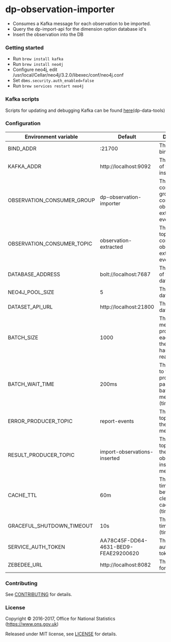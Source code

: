 dp-observation-importer
================

* Consumes a Kafka message for each observation to be imported.
* Query the dp-import-api for the dimension option database id's
* Insert the observation into the DB

### Getting started

* Run ```brew install kafka```
* Run ```brew install neo4j```
* Configure neo4j, edit /usr/local/Cellar/neo4j/3.2.0/libexec/conf/neo4j.conf
* Set ```dbms.security.auth_enabled=false```
* Run ```brew services restart neo4j```

### Kafka scripts

Scripts for updating and debugging Kafka can be found [here](https://github.com/ONSdigital/dp-data-tools)(dp-data-tools)

### Configuration

| Environment variable       | Default                          | Description
| ---------------------------|--------------------------------- |-----------------------------------------------------
| BIND_ADDR                  | :21700                               | The port to bind to
| KAFKA_ADDR                 | http://localhost:9092                | The address of the Kafka instance
| OBSERVATION_CONSUMER_GROUP | dp-observation-importer              | The Kafka consumer group to consume observation extracted events from
| OBSERVATION_CONSUMER_TOPIC | observation-extracted                | The Kafka topic to consume observation extracted events from
| DATABASE_ADDRESS           | bolt://localhost:7687                | The address of the database
| NEO4J_POOL_SIZE            | 5                                    | The size of the database pool
| DATASET_API_URL            | http://localhost:21800               | The URL of the dataset API
| BATCH_SIZE                 | 1000                                 | The number of messages to process in each batch if the time out has not been reached
| BATCH_WAIT_TIME            | 200ms                                | The duration to wait before processing a partially full batch of messages (time.Duration)
| ERROR_PRODUCER_TOPIC       | report-events                        | The Kafka topic to send the error messages to
| RESULT_PRODUCER_TOPIC      | import-observations-inserted         | The Kafka topic to send the observations inserted messages to
| CACHE_TTL                  | 60m                                  | The amount of time to wait before clearing the cache (time.Duration)
| GRACEFUL_SHUTDOWN_TIMEOUT  | 10s                                  | The shutdown timeout (time.Duration)
| SERVICE_AUTH_TOKEN         | AA78C45F-DD64-4631-BED9-FEAE29200620 | The service authorization token
| ZEBEDEE_URL                | http://localhost:8082                | The host name for Zebedee

### Contributing

See [CONTRIBUTING](CONTRIBUTING.md) for details.

### License

Copyright © 2016-2017, Office for National Statistics (https://www.ons.gov.uk)

Released under MIT license, see [LICENSE](LICENSE.md) for details.
